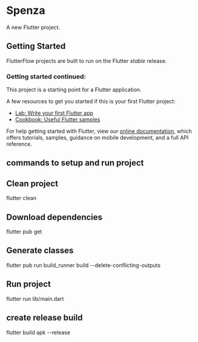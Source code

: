# Spenza

A new Flutter project.

## Getting Started

FlutterFlow projects are built to run on the Flutter _stable_ release.

### Getting started continued:

This project is a starting point for a Flutter application.

A few resources to get you started if this is your first Flutter project:

- [Lab: Write your first Flutter app](https://flutter.dev/docs/get-started/codelab)
- [Cookbook: Useful Flutter samples](https://flutter.dev/docs/cookbook)

For help getting started with Flutter, view our
[online documentation](https://flutter.dev/docs), which offers tutorials,
samples, guidance on mobile development, and a full API reference.


## commands to setup and run project

## Clean project

flutter clean

## Download dependencies

flutter pub get

## Generate classes

flutter pub run build_runner build --delete-conflicting-outputs

## Run project

flutter run lib/main.dart



## create release build
flutter build apk --release
